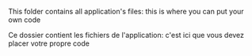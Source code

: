 This folder contains all application's files: this is where you can put your own code

Ce dossier contient les fichiers de l'application: c'est ici que vous devez placer votre propre code